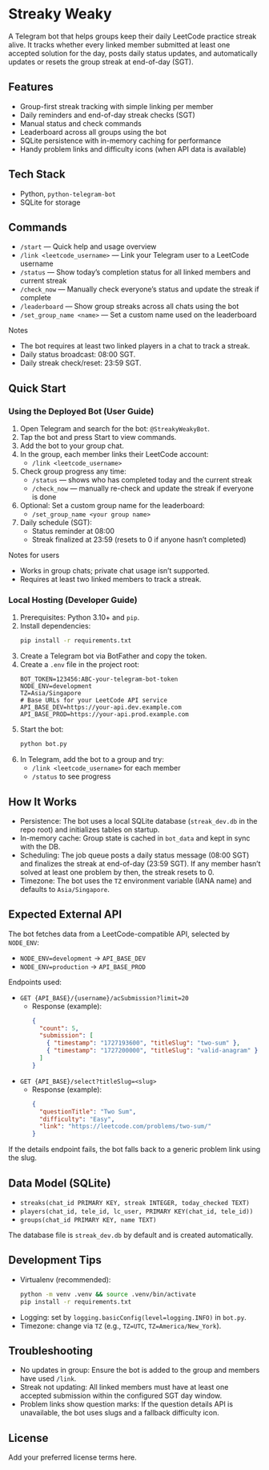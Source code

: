 # Streaky Weaky

A Telegram bot that helps groups keep their daily LeetCode practice streak alive. It tracks whether every linked member submitted at least one accepted solution for the day, posts daily status updates, and automatically updates or resets the group streak at end-of-day (SGT).

## Features

- Group-first streak tracking with simple linking per member
- Daily reminders and end-of-day streak checks (SGT)
- Manual status and check commands
- Leaderboard across all groups using the bot
- SQLite persistence with in-memory caching for performance
- Handy problem links and difficulty icons (when API data is available)

## Tech Stack

- Python, `python-telegram-bot`
- SQLite for storage

## Commands

- `/start` — Quick help and usage overview
- `/link <leetcode_username>` — Link your Telegram user to a LeetCode username
- `/status` — Show today’s completion status for all linked members and current streak
- `/check_now` — Manually check everyone’s status and update the streak if complete
- `/leaderboard` — Show group streaks across all chats using the bot
- `/set_group_name <name>` — Set a custom name used on the leaderboard

Notes

- The bot requires at least two linked players in a chat to track a streak.
- Daily status broadcast: 08:00 SGT.
- Daily streak check/reset: 23:59 SGT.

## Quick Start

### Using the Deployed Bot (User Guide)

1. Open Telegram and search for the bot: `@StreakyWeakyBot`.
2. Tap the bot and press Start to view commands.
3. Add the bot to your group chat.
4. In the group, each member links their LeetCode account:
   - `/link <leetcode_username>`
5. Check group progress any time:
   - `/status` — shows who has completed today and the current streak
   - `/check_now` — manually re-check and update the streak if everyone is done
6. Optional: Set a custom group name for the leaderboard:
   - `/set_group_name <your group name>`
7. Daily schedule (SGT):
   - Status reminder at 08:00
   - Streak finalized at 23:59 (resets to 0 if anyone hasn’t completed)

Notes for users

- Works in group chats; private chat usage isn’t supported.
- Requires at least two linked members to track a streak.

### Local Hosting (Developer Guide)

1. Prerequisites: Python 3.10+ and `pip`.
2. Install dependencies:
   ```bash
   pip install -r requirements.txt
   ```
3. Create a Telegram bot via BotFather and copy the token.
4. Create a `.env` file in the project root:
   ```env
   BOT_TOKEN=123456:ABC-your-telegram-bot-token
   NODE_ENV=development
   TZ=Asia/Singapore
   # Base URLs for your LeetCode API service
   API_BASE_DEV=https://your-api.dev.example.com
   API_BASE_PROD=https://your-api.prod.example.com
   ```
5. Start the bot:
   ```bash
   python bot.py
   ```
6. In Telegram, add the bot to a group and try:
   - `/link <leetcode_username>` for each member
   - `/status` to see progress

## How It Works

- Persistence: The bot uses a local SQLite database (`streak_dev.db` in the repo root) and initializes tables on startup.
- In-memory cache: Group state is cached in `bot_data` and kept in sync with the DB.
- Scheduling: The job queue posts a daily status message (08:00 SGT) and finalizes the streak at end-of-day (23:59 SGT). If any member hasn’t solved at least one problem by then, the streak resets to 0.
- Timezone: The bot uses the `TZ` environment variable (IANA name) and defaults to `Asia/Singapore`.

## Expected External API

The bot fetches data from a LeetCode-compatible API, selected by `NODE_ENV`:

- `NODE_ENV=development` → `API_BASE_DEV`
- `NODE_ENV=production` → `API_BASE_PROD`

Endpoints used:

- `GET {API_BASE}/{username}/acSubmission?limit=20`
  - Response (example):
    ```json
    {
      "count": 5,
      "submission": [
        { "timestamp": "1727193600", "titleSlug": "two-sum" },
        { "timestamp": "1727200000", "titleSlug": "valid-anagram" }
      ]
    }
    ```
- `GET {API_BASE}/select?titleSlug=<slug>`
  - Response (example):
    ```json
    {
      "questionTitle": "Two Sum",
      "difficulty": "Easy",
      "link": "https://leetcode.com/problems/two-sum/"
    }
    ```

If the details endpoint fails, the bot falls back to a generic problem link using the slug.

## Data Model (SQLite)

- `streaks(chat_id PRIMARY KEY, streak INTEGER, today_checked TEXT)`
- `players(chat_id, tele_id, lc_user, PRIMARY KEY(chat_id, tele_id))`
- `groups(chat_id PRIMARY KEY, name TEXT)`

The database file is `streak_dev.db` by default and is created automatically.

## Development Tips

- Virtualenv (recommended):
  ```bash
  python -m venv .venv && source .venv/bin/activate
  pip install -r requirements.txt
  ```
- Logging: set by `logging.basicConfig(level=logging.INFO)` in `bot.py`.
- Timezone: change via `TZ` (e.g., `TZ=UTC`, `TZ=America/New_York`).

## Troubleshooting

- No updates in group: Ensure the bot is added to the group and members have used `/link`.
- Streak not updating: All linked members must have at least one accepted submission within the configured SGT day window.
- Problem links show question marks: If the question details API is unavailable, the bot uses slugs and a fallback difficulty icon.

## License

Add your preferred license terms here.
